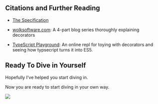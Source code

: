 ## Citations and Further Reading

- [The Specification](https://tc39.github.io/proposal-decorators/)

- [wolksoftware.com](http://blog.wolksoftware.com/decorators-reflection-javascript-typescript): A 4-part blog series thoroughly explaining decorators

- [TypeScript Playground](https://www.typescriptlang.org/play/): An online repl for toying with decorators and seeing how typsecript turns it into ES5.

## Ready To Dive in Yourself

<div class="notes">
Hopefully I've helped you start diving in.

Now you are ready to start diving in your own way.
</div>

![](assets/triple-lindy.gif)

<style class="styling-overrides">
code {
  background: white;
}
</style>